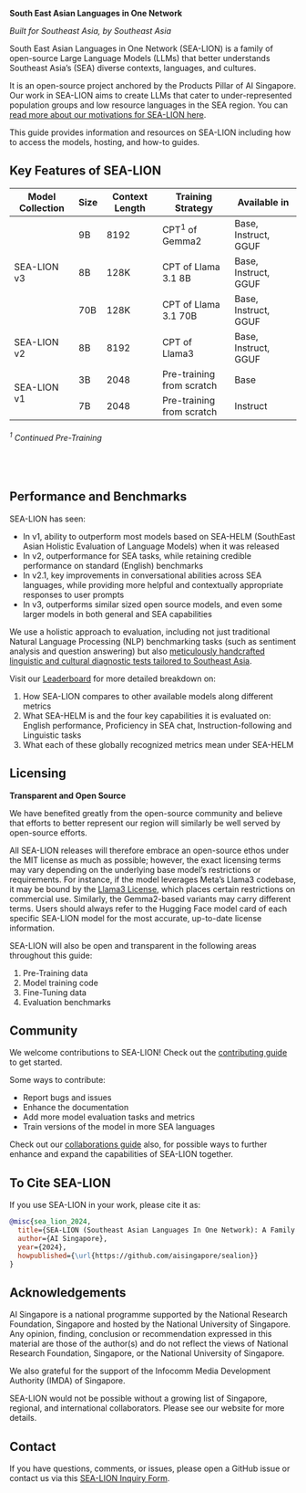 **South East Asian Languages in One Network**

_Built for Southeast Asia, by Southeast Asia_

South East Asian Languages in One Network (SEA-LION) is a family of open-source Large Language Models (LLMs) that better understands Southeast Asia’s (SEA) diverse contexts, languages, and cultures.

It is an open-source project anchored by the Products Pillar of AI Singapore. Our work in SEA-LION aims to create LLMs that cater to under-represented population groups and low resource languages in the SEA region. You can [read more about our motivations for SEA-LION here](overview/why_sealion.md).

This guide provides information and resources on SEA-LION including how to access the models, hosting, and how-to guides.

## Key Features of SEA-LION

<table>
  <thead>
    <tr>
      <th>Model Collection</th>
      <th>Size</th>
      <th>Context Length</th>
      <th>Training Strategy</th>
      <th>Available in</th>
    </tr>
  </thead>
  <tbody>
    <tr>
      <td rowspan="3">SEA-LION v3</td>
      <td>9B</td>
      <td>8192</td>
      <td>CPT<sup>1</sup> of Gemma2</td>
      <td>Base, Instruct, GGUF</td>
    </tr>
    <tr>
      <td>8B</td>
      <td>128K</td>
      <td>CPT of Llama 3.1 8B</td>
      <td>Base, Instruct, GGUF</td>
    </tr>
    <tr>
      <td>70B</td>
      <td>128K</td>
      <td>CPT of Llama 3.1 70B</td>
      <td>Base, Instruct, GGUF</td>
    </tr>
    <tr>
      <td>SEA-LION v2</td>
      <td>8B</td>
      <td>8192</td>
      <td>CPT of Llama3</td>
      <td>Base, Instruct, GGUF</td>
    </tr>
    <tr>
      <td rowspan="2">SEA-LION v1</td>
      <td>3B</td>
      <td>2048</td>
      <td>Pre-training from scratch</td>
      <td>Base</td>
    </tr>
    <tr>
      <td>7B</td>
      <td>2048</td>
      <td>Pre-training from scratch</td>
      <td>Instruct</td>
    </tr>
  </tbody>
</table>

<h6><sup>1</sup> Continued Pre-Training<h6>
<br>


## Performance and Benchmarks

SEA-LION has seen:

* In v1, ability to outperform most models based on SEA-HELM (SouthEast Asian Holistic Evaluation of Language Models) when it was released
* In v2, outperformance for SEA tasks, while retaining credible performance on standard (English) benchmarks
* In v2.1, key improvements in conversational abilities across SEA languages, while providing more helpful and contextually appropriate responses to user prompts
* In v3, outperforms similar sized open source models, and even some larger models in both general and SEA capabilities

We use a holistic approach to evaluation, including not just traditional Natural Language Processing (NLP) benchmarking tasks (such as sentiment analysis and question answering) but also [meticulously handcrafted linguistic and cultural diagnostic tests tailored to Southeast Asia](https://arxiv.org/abs/2309.06085v2).

Visit our [Leaderboard](https://leaderboard.sea-lion.ai/) for more detailed breakdown on:

1. How SEA-LION compares to other available models along different metrics
2. What SEA-HELM is and the four key capabilities it is evaluated on: English performance, Proficiency in SEA chat, Instruction-following and Linguistic tasks
3. What each of these globally recognized metrics mean under SEA-HELM

## Licensing

**Transparent and Open Source**

We have benefited greatly from the open-source community and believe that efforts to better represent our region will similarly be well served by open-source efforts.

All SEA-LION releases will therefore embrace an open-source ethos under the MIT license as much as possible; however, the exact licensing terms may vary depending on the underlying base model’s restrictions or requirements. For instance, if the model leverages Meta’s Llama3 codebase, it may be bound by the [Llama3 License](https://huggingface.co/meta-llama/Meta-Llama-3-8B/blob/main/LICENSE), which places certain restrictions on commercial use. Similarly, the Gemma2-based variants may carry different terms. Users should always refer to the Hugging Face model card of each specific SEA-LION model for the most accurate, up-to-date license information.

SEA-LION will also be open and transparent in the following areas throughout this guide:

1. Pre-Training data
2. Model training code
3. Fine-Tuning data
4. Evaluation benchmarks

## Community

We welcome contributions to SEA-LION! Check out the [contributing guide](overview/contributing.md) to get started.

Some ways to contribute:

* Report bugs and issues
* Enhance the documentation
* Add more model evaluation tasks and metrics
* Train versions of the model in more SEA languages

Check out our [collaborations guide](overview/collaboration.md) also, for possible ways to further enhance and expand the capabilities of SEA-LION together.

## To Cite SEA-LION

If you use SEA-LION in your work, please cite it as:

```bibtex
@misc{sea_lion_2024,
  title={SEA-LION (Southeast Asian Languages In One Network): A Family of Large Language Models for Southeast Asia},
  author={AI Singapore},
  year={2024},
  howpublished={\url{https://github.com/aisingapore/sealion}}
}
```

## Acknowledgements

AI Singapore is a national programme supported by the National Research Foundation, Singapore and hosted by the National University of Singapore. Any opinion, finding, conclusion or recommendation expressed in this material are those of the author(s) and do not reflect the views of National Research Foundation, Singapore, or the National University of Singapore.

We also grateful for the support of the Infocomm Media Development Authority (IMDA) of Singapore.

SEA-LION would not be possible without a growing list of Singapore, regional, and international collaborators. Please see our website for more details.

## Contact

If you have questions, comments, or issues, please open a GitHub issue or contact us via this [SEA-LION Inquiry Form](https://forms.gle/sLCUVb95wmGf43hi6).
